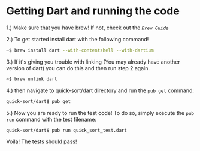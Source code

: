 # Getting Dart and running the code

1.) Make sure that you have brew! If not, check out the _`Brew Guide`_

2.) To get started install dart with the following command!

```bash
~$ brew install dart --with-contentshell --with-dartium
```

3.) If it's giving you trouble with linking (You may already have another version of dart) you can do this and then run step 2 again.

```bash
~$ brew unlink dart
```

4.) then navigate to quick-sort/dart directory and run the `pub get` command:

```bash
quick-sort/dart$ pub get
```

5.) Now you are ready to run the test code! To do so, simply execute the `pub run` command with the test filename:

```bash
quick-sort/dart$ pub run quick_sort_test.dart
```

Voila! The tests should pass!